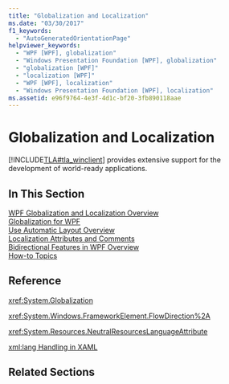 ```yaml
---
title: "Globalization and Localization"
ms.date: "03/30/2017"
f1_keywords: 
  - "AutoGeneratedOrientationPage"
helpviewer_keywords: 
  - "WPF [WPF], globalization"
  - "Windows Presentation Foundation [WPF], globalization"
  - "globalization [WPF]"
  - "localization [WPF]"
  - "WPF [WPF], localization"
  - "Windows Presentation Foundation [WPF], localization"
ms.assetid: e96f9764-4e3f-4d1c-bf20-3fb890118aae
---
```

# Globalization and Localization
[!INCLUDE[TLA#tla_winclient](../../../../includes/tlasharptla-winclient-md.md)] provides extensive support for the development of world-ready applications.  
  
## In This Section  
 [WPF Globalization and Localization Overview](wpf-globalization-and-localization-overview.md)  
 [Globalization for WPF](globalization-for-wpf.md)  
 [Use Automatic Layout Overview](use-automatic-layout-overview.md)  
 [Localization Attributes and Comments](localization-attributes-and-comments.md)  
 [Bidirectional Features in WPF Overview](bidirectional-features-in-wpf-overview.md)  
 [How-to Topics](globalization-and-localization-how-to-topics.md)  
  
## Reference  
 <xref:System.Globalization>  
  
 <xref:System.Windows.FrameworkElement.FlowDirection%2A>  
  
 <xref:System.Resources.NeutralResourcesLanguageAttribute>  
  
 [xml:lang Handling in XAML](../../../desktop-wpf/xaml-services/xml-lang-handling-in-xaml.md)  
  
## Related Sections
